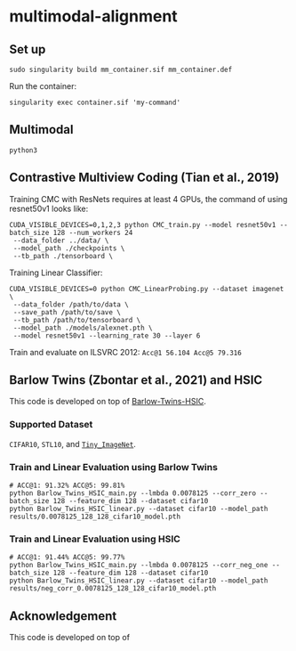 # multimodal-alignment

## Set up

```shell
sudo singularity build mm_container.sif mm_container.def
```

Run the container:

```
singularity exec container.sif 'my-command'
```

## Multimodal

```shell
python3 
```


## Contrastive Multiview Coding (Tian et al., 2019)

Training CMC with ResNets requires at least 4 GPUs, the command of using resnet50v1 looks like:

```shell
CUDA_VISIBLE_DEVICES=0,1,2,3 python CMC_train.py --model resnet50v1 --batch_size 128 --num_workers 24
 --data_folder ../data/ \
 --model_path ./checkpoints \
 --tb_path ./tensorboard \
```

Training Linear Classifier:

```shell
CUDA_VISIBLE_DEVICES=0 python CMC_LinearProbing.py --dataset imagenet \
 --data_folder /path/to/data \
 --save_path /path/to/save \
 --tb_path /path/to/tensorboard \
 --model_path ./models/alexnet.pth \
 --model resnet50v1 --learning_rate 30 --layer 6 
```

Train and evaluate on ILSVRC 2012: `Acc@1 56.104 Acc@5 79.316`

## Barlow Twins (Zbontar et al., 2021) and HSIC

This code is developed on top of [Barlow-Twins-HSIC](https://github.com/yaohungt/Barlow-Twins-HSIC/tree/main).

### Supported Dataset
`CIFAR10`, `STL10`, and [`Tiny_ImageNet`](https://gist.github.com/moskomule/2e6a9a463f50447beca4e64ab4699ac4).

### Train and Linear Evaluation using Barlow Twins 
```shell
# ACC@1: 91.32% ACC@5: 99.81%
python Barlow_Twins_HSIC_main.py --lmbda 0.0078125 --corr_zero --batch_size 128 --feature_dim 128 --dataset cifar10
python Barlow_Twins_HSIC_linear.py --dataset cifar10 --model_path results/0.0078125_128_128_cifar10_model.pth
```

### Train and Linear Evaluation using HSIC
```shell
# ACC@1: 91.44% ACC@5: 99.77%
python Barlow_Twins_HSIC_main.py --lmbda 0.0078125 --corr_neg_one --batch_size 128 --feature_dim 128 --dataset cifar10
python Barlow_Twins_HSIC_linear.py --dataset cifar10 --model_path results/neg_corr_0.0078125_128_128_cifar10_model.pth
```

## Acknowledgement

This code is developed on top of
